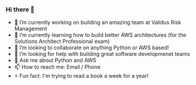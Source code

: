 ### Hi there 👋

- 🔭  I’m currently working on building an amazing team at Validus Risk Management
- 🌱  I’m currently learning how to build better AWS architectures (for the Solutions Architect Professional exam)
- 👯  I’m looking to collaborate on anything Python or AWS based!
- 🤔  I’m looking for help with building great software developmenet teams
- 💬  Ask me about Python and AWS
- 📫  How to reach me: Email / Phone 
- ⚡  Fun fact: I'm trying to read a book a week for a year!

<!--
**candyflossuk/candyflossuk** is a ✨ _special_ ✨ repository because its `README.md` (this file) appears on your GitHub profile.

Here are some ideas to get you started:

- 🔭 I’m currently working on ...
- 🌱 I’m currently learning ...
- 👯 I’m looking to collaborate on ...
- 🤔 I’m looking for help with ...
- 💬 Ask me about ...
- 📫 How to reach me: ...
- 😄 Pronouns: ...
- ⚡ Fun fact: ...
-->
